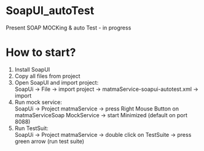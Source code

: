 # SoapUI_autoTest
Present SOAP MOCKing &amp; auto Test - in progress

# How to start?
1. Install SoapUI
2. Copy all files from project
3. Open SoapUI and import project: <br>SoapUi -> File -> import project -> matmaService-soapui-autotest.xml -> import
5. Run mock service: <br>SoapUi -> Project matmaService -> press Right Mouse Button on matmaServiceSoap MockService -> start Minimized (default on port 8088)
6. Run TestSuit: <br> SoapUi -> Project matmaService -> double click on TestSuite -> press green arrow (run test suite)

